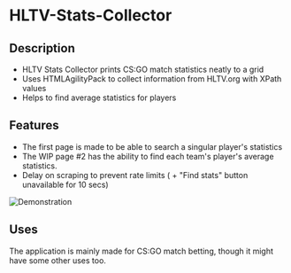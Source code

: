 # HLTV-Stats-Collector

## Description
* HLTV Stats Collector prints CS:GO match statistics neatly to a grid
* Uses HTMLAgilityPack to collect information from HLTV.org with XPath values
* Helps to find average statistics for players

## Features
* The first page is made to be able to search a singular player's statistics
* The WIP page #2 has the ability to find each team's player's average statistics.
* Delay on scraping to prevent rate limits ( + "Find stats" button unavailable for 10 secs)

![Demonstration](https://raw.githubusercontent.com/skotfrii2/HLTV-Stats-Collector/master/demonstration/demonstration.gif)

## Uses
The application is mainly made for CS:GO match betting, though it might have some other uses too.

